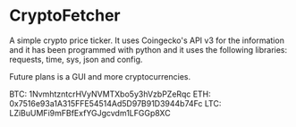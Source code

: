 # CryptoFetcher
A simple crypto price ticker. It uses Coingecko's API v3 for the information and it has been programmed with python and it uses the following libraries: requests, time, sys, json and config.

Future plans is a GUI and more cryptocurrencies.


BTC: 1NvmhtzntcrHVyNVMTXbo5y3hVzbPZeRqc
ETH: 0x7516e93a1A315FFE54514Ad5D97B91D3944b74Fc
LTC: LZiBuUMFi9mFBfExfYGJgcvdm1LFGGp8XC
